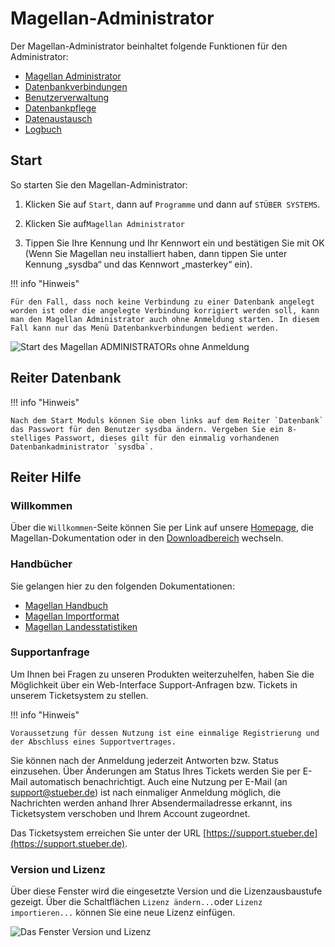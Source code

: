 
# Magellan-Administrator

Der Magellan-Administrator beinhaltet folgende Funktionen für den Administrator:

* [Magellan Administrator](https://doc.magellan.stueber.de/schulverwaltung/admin/magellan.administrator)
 * [Datenbankverbindungen](https://doc.magellan.stueber.de/schulverwaltung/admin/admin.datenbankverbindungen)
 * [Benutzerverwaltung](https://doc.magellan.stueber.de/schulverwaltung/admin/users)
 * [Datenbankpflege](https://doc.magellan.stueber.de/schulverwaltung/admin/datenbankpflege)
 * [Datenaustausch](https://doc.magellan.stueber.de/schulverwaltung/admin/datenaustausch)
 * [Logbuch](https://doc.magellan.stueber.de/schulverwaltung/admin/logbuch)

## Start

So starten Sie den Magellan-Administrator:

1. Klicken Sie auf `Start`, dann auf `Programme` und dann auf `STÜBER SYSTEMS`.

2. Klicken Sie auf`Magellan Administrator`

3. Tippen Sie Ihre Kennung und Ihr Kennwort ein und bestätigen Sie mit OK (Wenn Sie Magellan neu installiert haben, dann tippen Sie unter Kennung „sysdba“ und das Kennwort „masterkey“ ein).

!!! info "Hinweis"

	Für den Fall, dass noch keine Verbindung zu einer Datenbank angelegt worden ist oder die angelegte Verbindung korrigiert werden soll, kann man den Magellan Administrator auch ohne Anmeldung starten. In diesem Fall kann nur das Menü Datenbankverbindungen bedient werden.

![Start des Magellan ADMINISTRATORs ohne Anmeldung](/assets/images/magellan.administrator/admin_ohne_anmeldung.jpg) 

## Reiter Datenbank

!!! info "Hinweis"

	Nach dem Start Moduls können Sie oben links auf dem Reiter `Datenbank` das Passwort für den Benutzer sysdba ändern. Vergeben Sie ein 8-stelliges Passwort, dieses gilt für den einmalig vorhandenen Datenbankadministrator `sysdba`.

## Reiter Hilfe

### Willkommen

Über die `Willkommen`-Seite können Sie per Link auf unsere [Homepage](https://www.stueber.de), die Magellan-Dokumentation oder in den [Downloadbereich](https://magellan.stueber.de/download.php) wechseln.

### Handbücher

Sie gelangen hier zu den folgenden Dokumentationen:

* [Magellan Handbuch](https://doc.magellan.stueber.de/schulverwaltung/installation/)
* [Magellan Importformat](https://doc.magellan7-toolbox.stueber.de/importe/)
* [Magellan Landesstatistiken](https://doc.la.stueber.de/)

### Supportanfrage

Um Ihnen bei Fragen zu unseren Produkten weiterzuhelfen, haben Sie die Möglichkeit über ein Web-Interface Support-Anfragen bzw. Tickets in unserem Ticketsystem zu stellen.

!!! info "Hinweis"

	Voraussetzung für dessen Nutzung ist eine einmalige Registrierung und der Abschluss eines Supportvertrages.

Sie können nach der Anmeldung jederzeit  Antworten bzw. Status einzusehen. Über Änderungen am Status Ihres Tickets werden Sie per E-Mail automatisch benachrichtigt. Auch eine Nutzung per E-Mail (an support@stueber.de) ist nach einmaliger Anmeldung möglich, die Nachrichten werden anhand Ihrer Absendermailadresse erkannt, ins Ticketsystem verschoben und Ihrem Account zugeordnet.

Das Ticketsystem erreichen Sie unter der URL [https://support.stueber.de](https://support.stueber.de).

### Version und Lizenz

Über diese Fenster wird die eingesetzte Version und die Lizenzausbaustufe gezeigt. Über die Schaltflächen `Lizenz ändern...`oder `Lizenz importieren...` können Sie eine neue Lizenz einfügen.

![Das Fenster Version und Lizenz](/assets/images/magellan.administrator/version-und-lizenz.jpg)
